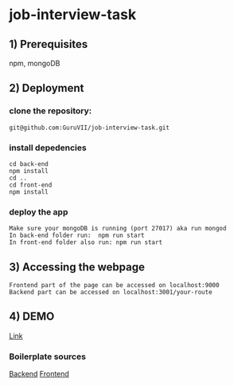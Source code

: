 # job-interview-task
## 1) Prerequisites
npm, mongoDB

## 2) Deployment
### clone the repository:
	git@github.com:GuruVII/job-interview-task.git


### install depedencies 
	cd back-end
	npm install
	cd ..
	cd front-end
	npm install 



### deploy the app
	Make sure your mongoDB is running (port 27017) aka run mongod
	In back-end folder run:  npm run start
	In front-end folder also run: npm run start


## 3) Accessing the webpage
	Frontend part of the page can be accessed on localhost:9000
	Backend part can be accessed on localhost:3001/your-route

## 4) DEMO
[Link](https://helicopters.front-end.guru/)

### Boilerplate sources
[Backend](https://www.codementor.io/olatundegaruba/nodejs-restful-apis-in-10-minutes-q0sgsfhbd)
[Frontend](https://github.com/KarlDoyle/angular-es6-webpack-starter.git)

